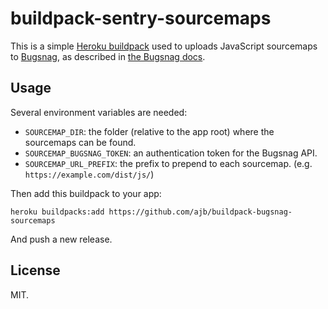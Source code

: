 # buildpack-sentry-sourcemaps

This is a simple [Heroku buildpack][] used to uploads JavaScript sourcemaps
to [Bugsnag][], as described in [the Bugsnag docs][docs].

## Usage

Several environment variables are needed:

- `SOURCEMAP_DIR`: the folder (relative to the app root) where the sourcemaps can be found.
- `SOURCEMAP_BUGSNAG_TOKEN`: an authentication token for the Bugsnag API.
- `SOURCEMAP_URL_PREFIX`: the prefix to prepend to each sourcemap. (e.g. `https://example.com/dist/js/`)

Then add this buildpack to your app:

    heroku buildpacks:add https://github.com/ajb/buildpack-bugsnag-sourcemaps

And push a new release.

## License

MIT.

[Heroku buildpack]: https://devcenter.heroku.com/articles/buildpacks
[Bugsnag]: https://www.bugsnag.com/
[docs]: https://docs.bugsnag.com/platforms/browsers/source-maps/
[API page]: https://sentry.io/api/
